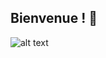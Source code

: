 ## Bienvenue ! 👋

<!--
![alt text](https://github.com/user-attachments/assets/0817af68-1e3e-4bb3-a76b-577855c768f5)
**rayane-belkreir/rayane-belkreir** is a ✨ _special_ ✨ repository because its `README.md` (this file) appears on your GitHub profile.

Here are some ideas to get you started:

- 🔭 I’m currently working on ...
- 🌱 I’m currently learning ...
- 👯 I’m looking to collaborate on ...
- 🤔 I’m looking for help with ...
- 💬 Ask me about ...
- 📫 How to reach me: ...
- 😄 Pronouns: ...
- ⚡ Fun fact: ...
-->
![alt text](https://github.com/user-attachments/assets/0817af68-1e3e-4bb3-a76b-577855c768f5)
